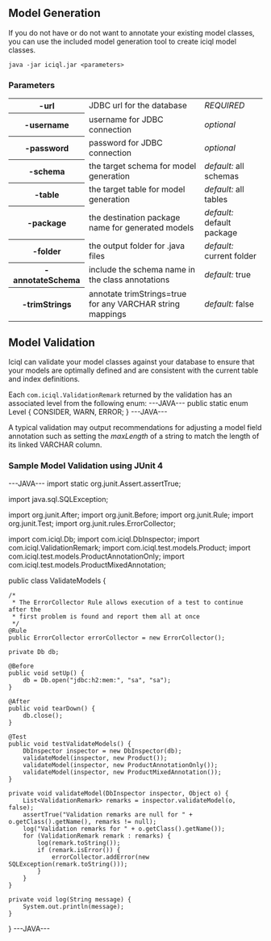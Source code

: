 ## Model Generation
If you do not have or do not want to annotate your existing model classes, you can use the included model generation tool to create iciql model classes.

    java -jar iciql.jar <parameters>

### Parameters
<table class="table">
<tr><th>-url</th><td>JDBC url for the database</td><td><em>REQUIRED</em></td></tr>
<tr><th>-username</th><td>username for JDBC connection</td><td><em>optional</em></td></tr>
<tr><th>-password</th><td>password for JDBC connection</td><td><em>optional</em></td></tr>
<tr><th>-schema</th><td>the target schema for model generation</td><td><em>default:</em> all schemas</td></tr>
<tr><th>-table</th><td>the target table for model generation</td><td><em>default:</em> all tables</td></tr>
<tr><th>-package</th><td>the destination package name for generated models</td><td><em>default:</em> default package</td></tr>
<tr><th>-folder</th><td>the output folder for .java files</td><td><em>default:</em> current folder</td></tr>
<tr><th>-annotateSchema</th><td>include the schema name in the class annotations</td><td><em>default:</em> true</td></tr>
<tr><th>-trimStrings</th><td>annotate trimStrings=true for any VARCHAR string mappings &nbsp; </td><td><em>default:</em> false</td></tr>
</table>

## Model Validation
Iciql can validate your model classes against your database to ensure that your models are optimally defined and are consistent with the current table and index definitions.

Each `com.iciql.ValidationRemark` returned by the validation has an associated level from the following enum:
---JAVA---
public static enum Level {
	CONSIDER, WARN, ERROR;
}
---JAVA---

A typical validation may output recommendations for adjusting a model field annotation such as setting the *maxLength* of a string to match the length of its linked VARCHAR column.

### Sample Model Validation using JUnit 4
---JAVA---
import static org.junit.Assert.assertTrue;

import java.sql.SQLException;

import org.junit.After;
import org.junit.Before;
import org.junit.Rule;
import org.junit.Test;
import org.junit.rules.ErrorCollector;

import com.iciql.Db;
import com.iciql.DbInspector;
import com.iciql.ValidationRemark;
import com.iciql.test.models.Product;
import com.iciql.test.models.ProductAnnotationOnly;
import com.iciql.test.models.ProductMixedAnnotation;

public class ValidateModels {

	/*
	 * The ErrorCollector Rule allows execution of a test to continue after the
	 * first problem is found and report them all at once
	 */
	@Rule
	public ErrorCollector errorCollector = new ErrorCollector();
	
	private Db db;
	
	@Before
	public void setUp() {
		db = Db.open("jdbc:h2:mem:", "sa", "sa");
	}

	@After
	public void tearDown() {
		db.close();
	}
	
	@Test
	public void testValidateModels() {
		DbInspector inspector = new DbInspector(db);
		validateModel(inspector, new Product());
		validateModel(inspector, new ProductAnnotationOnly());
		validateModel(inspector, new ProductMixedAnnotation());
	}
	
	private void validateModel(DbInspector inspector, Object o) {
		List<ValidationRemark> remarks = inspector.validateModel(o, false);
		assertTrue("Validation remarks are null for " + o.getClass().getName(), remarks != null);
		log("Validation remarks for " + o.getClass().getName());
		for (ValidationRemark remark : remarks) {
			log(remark.toString());
			if (remark.isError()) {
				errorCollector.addError(new SQLException(remark.toString()));
			}
		}
	}
	
	private void log(String message) {
		System.out.println(message);
	}
}
---JAVA---